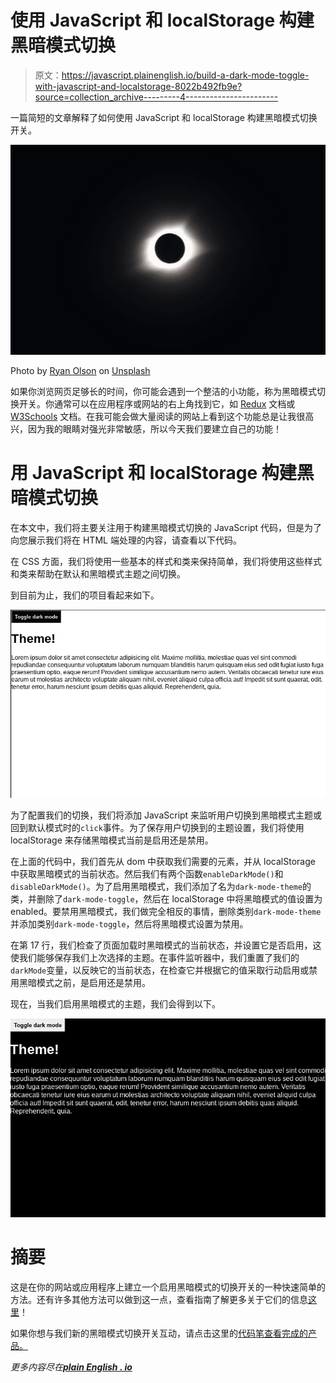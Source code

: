 # 使用 JavaScript 和 localStorage 构建黑暗模式切换

> 原文：<https://javascript.plainenglish.io/build-a-dark-mode-toggle-with-javascript-and-localstorage-8022b492fb9e?source=collection_archive---------4----------------------->

一篇简短的文章解释了如何使用 JavaScript 和 localStorage 构建黑暗模式切换开关。

![](img/ff3f8513a42425201f1e2101b470c175.png)

Photo by [Ryan Olson](https://unsplash.com/@ry4nolson?utm_source=medium&utm_medium=referral) on [Unsplash](https://unsplash.com?utm_source=medium&utm_medium=referral)

如果你浏览网页足够长的时间，你可能会遇到一个整洁的小功能，称为黑暗模式切换开关。你通常可以在应用程序或网站的右上角找到它，如 [Redux](https://redux.js.org/) 文档或 [W3Schools](https://www.w3schools.com/) 文档。在我可能会做大量阅读的网站上看到这个功能总是让我很高兴，因为我的眼睛对强光非常敏感，所以今天我们要建立自己的功能！

# 用 JavaScript 和 localStorage 构建黑暗模式切换

在本文中，我们将主要关注用于构建黑暗模式切换的 JavaScript 代码，但是为了向您展示我们将在 HTML 端处理的内容，请查看以下代码。

在 CSS 方面，我们将使用一些基本的样式和类来保持简单，我们将使用这些样式和类来帮助在默认和黑暗模式主题之间切换。

到目前为止，我们的项目看起来如下。

![](img/bc75ff910a0d26402fa0e3e914dcb0a6.png)

为了配置我们的切换，我们将添加 JavaScript 来监听用户切换到黑暗模式主题或回到默认模式时的`click`事件。为了保存用户切换到的主题设置，我们将使用 localStorage 来存储黑暗模式当前是启用还是禁用。

在上面的代码中，我们首先从 dom 中获取我们需要的元素，并从 localStorage 中获取黑暗模式的当前状态。然后我们有两个函数`enableDarkMode()`和`disableDarkMode()`。为了启用黑暗模式，我们添加了名为`dark-mode-theme`的类，并删除了`dark-mode-toggle`，然后在 localStorage 中将黑暗模式的值设置为 enabled。要禁用黑暗模式，我们做完全相反的事情，删除类别`dark-mode-theme`并添加类别`dark-mode-toggle`，然后将黑暗模式设置为禁用。

在第 17 行，我们检查了页面加载时黑暗模式的当前状态，并设置它是否启用，这使我们能够保存我们上次选择的主题。在事件监听器中，我们重置了我们的`darkMode`变量，以反映它的当前状态，在检查它并根据它的值采取行动启用或禁用黑暗模式之前，是启用还是禁用。

现在，当我们启用黑暗模式的主题，我们会得到以下。

![](img/9e37c2a9862259f0bbf45ee123cf7e4c.png)

# 摘要

这是在你的网站或应用程序上建立一个启用黑暗模式的切换开关的一种快速简单的方法。还有许多其他方法可以做到这一点，查看指南了解更多关于它们的信息[这里](https://css-tricks.com/a-complete-guide-to-dark-mode-on-the-web/#using-separate-stylesheets)！

如果你想与我们新的黑暗模式切换开关互动，请点击这里的[代码笔查看完成的产品。](https://codepen.io/coderjay06/pen/WNEPVBv)

*更多内容尽在*[***plain English . io***](http://plainenglish.io/)
